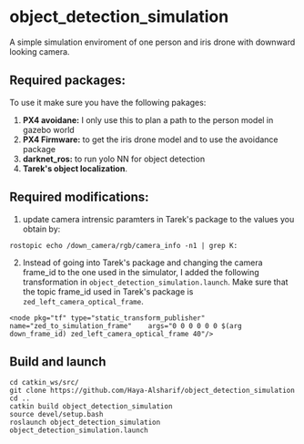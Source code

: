 # object_detection_simulation

A simple simulation enviroment of one person and iris drone with downward looking camera. 

## Required packages:
To use it make sure you have the following pakages:
1) **PX4 avoidane:** I only use this to plan a path to the person model in gazebo world
2) **PX4 Firmware:** to get the iris drone model and to use the avoidance package
3) **darknet_ros:** to run yolo NN for object detection
4) **Tarek's object localization**.

## Required modifications:
1) update camera intrensic paramters in Tarek's package to the values you obtain by: 
```
rostopic echo /down_camera/rgb/camera_info -n1 | grep K:
```

2) Instead of going into Tarek's package and changing the camera frame_id to the one used in the simulator, I added the following transformation in `object_detection_simulation.launch`. Make sure that the topic frame_id used in Tarek's package is `zed_left_camera_optical_frame`.
```
<node pkg="tf" type="static_transform_publisher"    name="zed_to_simulation_frame"    args="0 0 0 0 0 0 $(arg down_frame_id) zed_left_camera_optical_frame 40"/>
```


## Build and launch
```
cd catkin_ws/src/
git clone https://github.com/Haya-Alsharif/object_detection_simulation
cd ..
catkin build object_detection_simulation
source devel/setup.bash
roslaunch object_detection_simulation object_detection_simulation.launch 
```
